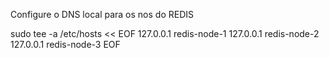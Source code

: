 Configure o DNS local para os nos do REDIS

sudo tee -a /etc/hosts << EOF
127.0.0.1 redis-node-1
127.0.0.1 redis-node-2
127.0.0.1 redis-node-3
EOF